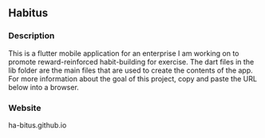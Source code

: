 ## Habitus

### Description

This is a flutter mobile application for an enterprise I am working on to promote reward-reinforced habit-building for exercise. The dart files in the lib folder are the main files that are used to create the contents of the app. For more information about the goal of this project, copy and paste the URL below into a browser.

### Website

ha-bitus.github.io

